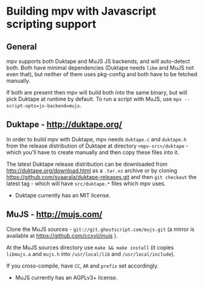 Building mpv with Javascript scripting support
==============================================

General
-------
mpv supports both Duktape and MuJS JS backends, and will auto-detect both.
Both have minimal dependencies (Duktape needs `libm` and MuJS not even that),
but neither of them uses pkg-config and both have to be fetched manually.

If both are present then mpv will build both into the same binary, but will
pick Duktape at runtime by default. To run a script with MuJS, use
`mpv --script-opts=js-backend=mujs`.

Duktape - http://duktape.org/
-----------------------------

In order to build mpv with Duktape, mpv needs `duktape.c` and `duktape.h`
from the release distribution of Duktape at directory `<mpv-src>/duktape` -
which you'll have to create manually and then copy these files into it.

The latest Duktape release distribution can be downloaded from
http://duktape.org/download.html as a `.tar.xz` archive or by cloning
https://github.com/svaarala/duktape-releases.git and then `git checkout`
the latest tag - which will have `src/duktape.*` files which mpv uses.

- Duktape currently has an MIT license.

MuJS - http://mujs.com/
-----------------------

Clone the MuJS sources - `git://git.ghostscript.com/mujs.git` (a mirror is
available at https://github.com/ccxvii/mujs ).

At the MuJS sources directory use `make && make install` (it copies
`libmujs.a` and `mujs.h` into `/usr/local/lib` and `/usr/local/include`).

If you cross-compile, have `CC`, `AR` and `prefix` set accordingly.

- MuJS currently has an AGPLv3+ license.
